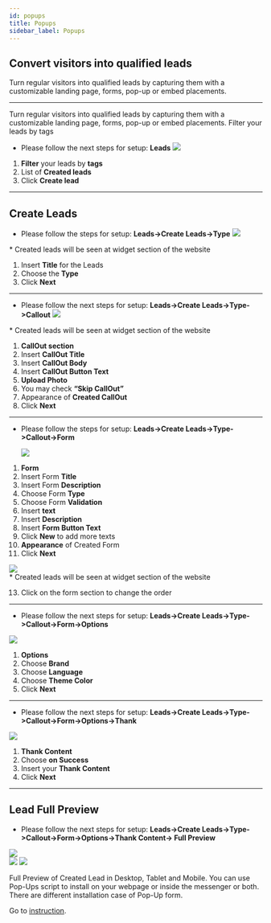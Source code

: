 ```yaml
---
id: popups
title: Popups
sidebar_label: Popups
---
```


<!--Content-->

## Convert visitors into qualified leads

Turn regular visitors into qualified leads by capturing them with a customizable landing page, forms, pop-up or embed placements.

---

<!--Content-->

Turn regular visitors into qualified leads by capturing them with a customizable landing page, forms, pop-up or embed placements. Filter your leads by tags

- Please follow the next steps for setup: **Leads**
  <img src="https://s3-us-west-2.amazonaws.com/erxes-docs/leads/leads-1.png"/>

1. **Filter** your leads by **tags**
2. List of **Created leads**
3. Click **Create lead**

---

<!--Content-->

## Create Leads

- Please follow the steps for setup: **Leads->Create Leads->Type**
  <img src="https://s3-us-west-2.amazonaws.com/erxes-docs/leads/leads-3.png"/>

<aside class="notice">
* Created leads will be seen at widget section of the website
</aside>

1. Insert **Title** for the Leads
2. Choose the **Type**
3. Click **Next**

---

<!--Content-->

- Please follow the next steps for setup: **Leads->Create Leads->Type->Callout**
  <img src="https://s3-us-west-2.amazonaws.com/erxes-docs/leads/leads-4.png"/>

<aside class="notice">
* Created leads will be seen at widget section of the website
</aside>

1. **CallOut section**
2. Insert **CallOut Title**
3. Insert **CallOut Body**
4. Insert **CallOut Button Text**
5. **Upload Photo**
6. You may check **“Skip CallOut”**
7. Appearance of **Created CallOut**
8. Click **Next**

---

<!--Content-->

- Please follow the steps for setup: **Leads->Create Leads->Type->Callout->Form**

  <img src="https://s3-us-west-2.amazonaws.com/erxes-docs/leads/leads-5.png"/>

1. **Form**
2. Insert Form **Title**
3. Insert Form **Description**
4. Choose Form **Type**
5. Choose Form **Validation**
6. Insert **text**
7. Insert **Description**
8. Insert **Form Button Text**
9. Click **New** to add more texts
10. **Appearance** of Created Form
11. Click **Next**

<img src="https://s3-us-west-2.amazonaws.com/erxes-docs/leads/leads-6.png"/>

<aside class="notice">
* Created leads will be seen at widget section of the website
</aside>

13. Click on the form section to change the order

---

<!--Content-->

- Please follow the next steps for setup: **Leads->Create Leads->Type->Callout->Form->Options**

<img src="https://s3-us-west-2.amazonaws.com/erxes-docs/leads/leads-7.png"/>

1. **Options**
2. Choose **Brand**
3. Choose **Language**
4. Choose **Theme Color**
5. Click **Next**

---

<!--Content-->

- Please follow the next steps for setup: **Leads->Create Leads->Type->Callout->Form->Options->Thank**

<img src="https://s3-us-west-2.amazonaws.com/erxes-docs/leads/leads-8.png"/>

1. **Thank Content**
2. Choose **on Success**
3. Insert your **Thank Content**
4. Click **Next**

---

<!--Content-->

## Lead Full Preview

- Please follow the next steps for setup: **Leads->Create Leads->Type->Callout->Form->Options->Thank Content-> Full Preview**

<img src="https://s3-us-west-2.amazonaws.com/erxes-docs/leads/leads-9.png"/>
<div>
<img src="https://s3-us-west-2.amazonaws.com/erxes-docs/leads/leads-10.png" class="hw"/>
<img src="https://s3-us-west-2.amazonaws.com/erxes-docs/leads/leads-11.png" class="hw"/>
</div>

<aside class="notice">

Full Preview of Created Lead in Desktop, Tablet and Mobile. 
You can use Pop-Ups script to install on your webpage or inside the messenger or both. There are different installation case of Pop-Up form. 

Go to [instruction](https://docs.erxes.io/docs/user/script-install). 

</aside>
